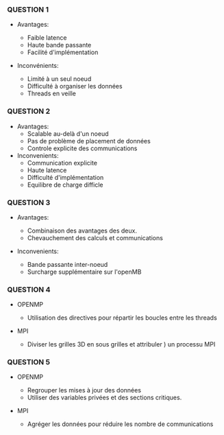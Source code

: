 ### QUESTION 1

- Avantages: 
    - Faible latence
    - Haute bande passante
    - Facilité d'implémentation

- Inconvénients:
    - Limité à un seul noeud
    - Difficulté à organiser les données
    - Threads en veille


### QUESTION 2

- Avantages:
    - Scalable au-delà d'un noeud
    - Pas de problème de placement de données
    - Controle explicite des communications
- Inconvenients:
    - Communication explicite
    - Haute latence
    - Difficulté d'implémentation
    - Equilibre de charge difficle

### QUESTION 3

- Avantages:
    - Combinaison des avantages des deux.
    - Chevauchement des calculs et communications

- Inconvenients:
    - Bande passante inter-noeud
    - Surcharge supplémentaire sur l'openMB

### QUESTION 4

- OPENMP
    - Utilisation des directives pour répartir les boucles entre les threads

- MPI
    - Diviser les grilles 3D en sous grilles et attribuler ) un processu MPI


### QUESTION 5

- OPENMP
    - Regrouper les mises à jour des données
    - Utiliser des variables privées et des sections critiques.

- MPI
    - Agréger les données pour réduire les nombre de communications

